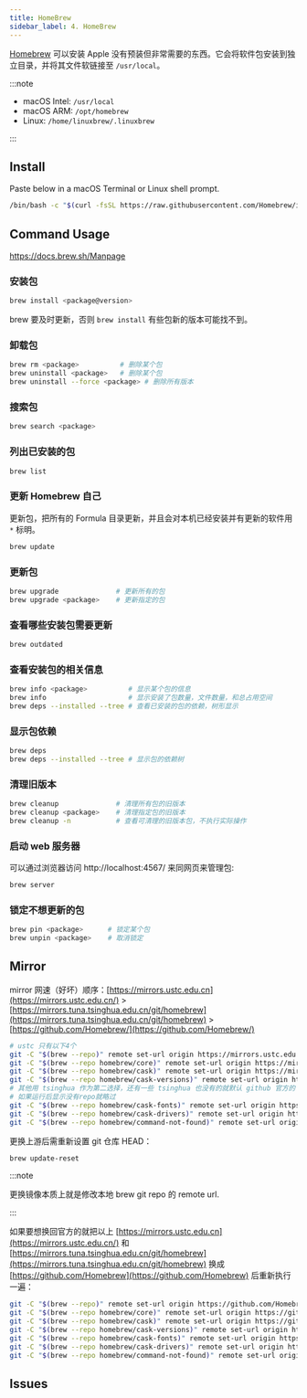 ```yaml
---
title: HomeBrew
sidebar_label: 4. HomeBrew
---
```


[Homebrew](https://brew.sh/) 可以安装 Apple 没有预装但非常需要的东西。它会将软件包安装到独立目录，并将其文件软链接至 `/usr/local`。

:::note

- macOS Intel: `/usr/local`
- macOS ARM: `/opt/homebrew`
- Linux: `/home/linuxbrew/.linuxbrew`

:::

## Install

Paste below in a macOS Terminal or Linux shell prompt.

```bash
/bin/bash -c "$(curl -fsSL https://raw.githubusercontent.com/Homebrew/install/HEAD/install.sh)"
```

## Command Usage

https://docs.brew.sh/Manpage

### 安装包

```bash
brew install <package@version>
```

brew 要及时更新，否则 `brew install` 有些包新的版本可能找不到。

### 卸载包

```bash
brew rm <package>          # 删除某个包
brew uninstall <package>   # 删除某个包
brew uninstall --force <package> # 删除所有版本
```

### 搜索包

```bash
brew search <package>
```

### 列出已安装的包

```bash
brew list
```

### 更新 Homebrew 自己

更新包，把所有的 Formula 目录更新，并且会对本机已经安装并有更新的软件用 `*` 标明。

```bash
brew update
```

### 更新包

```bash
brew upgrade              # 更新所有的包
brew upgrade <package>    # 更新指定的包
```

### 查看哪些安装包需要更新

```bash
brew outdated
```

### 查看安装包的相关信息

```bash
brew info <package>          # 显示某个包的信息
brew info                    # 显示安装了包数量，文件数量，和总占用空间
brew deps --installed --tree # 查看已安装的包的依赖，树形显示
```

### 显示包依赖

```bash
brew deps
brew deps --installed --tree # 显示包的依赖树
```

### 清理旧版本

```bash
brew cleanup              # 清理所有包的旧版本
brew cleanup <package>    # 清理指定包的旧版本
brew cleanup -n           # 查看可清理的旧版本包，不执行实际操作
```

### 启动 web 服务器

可以通过浏览器访问 http://localhost:4567/ 来同网页来管理包:

```bash
brew server
```

### 锁定不想更新的包

```bash
brew pin <package>      # 锁定某个包
brew unpin <package>    # 取消锁定
```

## Mirror

mirror 网速（好坏）顺序：[https://mirrors.ustc.edu.cn](https://mirrors.ustc.edu.cn/) > [https://mirrors.tuna.tsinghua.edu.cn/git/homebrew](https://mirrors.tuna.tsinghua.edu.cn/git/homebrew) > [https://github.com/Homebrew/](https://github.com/Homebrew/)

```bash
# ustc 只有以下4个
git -C "$(brew --repo)" remote set-url origin https://mirrors.ustc.edu.cn/brew.git
git -C "$(brew --repo homebrew/core)" remote set-url origin https://mirrors.ustc.edu.cn/homebrew-core.git
git -C "$(brew --repo homebrew/cask)" remote set-url origin https://mirrors.ustc.edu.cn/homebrew-cask.git
git -C "$(brew --repo homebrew/cask-versions)" remote set-url origin https://mirrors.ustc.edu.cn/homebrew-cask-versions.git
# 其他用 tsinghua 作为第二选择，还有一些 tsinghua 也没有的就默认 github 官方的
# 如果运行后显示没有repo就略过
git -C "$(brew --repo homebrew/cask-fonts)" remote set-url origin https://mirrors.tuna.tsinghua.edu.cn/git/homebrew/homebrew-cask-fonts.git
git -C "$(brew --repo homebrew/cask-drivers)" remote set-url origin https://mirrors.tuna.tsinghua.edu.cn/git/homebrew/homebrew-cask-drivers.git
git -C "$(brew --repo homebrew/command-not-found)" remote set-url origin https://mirrors.tuna.tsinghua.edu.cn/git/homebrew/homebrew-command-not-found.git
```

更换上游后需重新设置 git 仓库 HEAD：

```bash
brew update-reset
```

:::note

更换镜像本质上就是修改本地 brew git repo 的 remote url.

:::

如果要想换回官方的就把以上 [https://mirrors.ustc.edu.cn](https://mirrors.ustc.edu.cn/) 和[https://mirrors.tuna.tsinghua.edu.cn/git/homebrew](https://mirrors.tuna.tsinghua.edu.cn/git/homebrew) 换成 [https://github.com/Homebrew](https://github.com/Homebrew) 后重新执行一遍：

```bash
git -C "$(brew --repo)" remote set-url origin https://github.com/Homebrew//brew.git
git -C "$(brew --repo homebrew/core)" remote set-url origin https://github.com/Homebrew/homebrew-core.git
git -C "$(brew --repo homebrew/cask)" remote set-url origin https://github.com/Homebrew/homebrew-cask.git
git -C "$(brew --repo homebrew/cask-versions)" remote set-url origin https://github.com/Homebrew/homebrew-cask-versions.git
git -C "$(brew --repo homebrew/cask-fonts)" remote set-url origin https://github.com/Homebrew/homebrew-cask-fonts.git
git -C "$(brew --repo homebrew/cask-drivers)" remote set-url origin https://github.com/Homebrew/homebrew-cask-drivers.git
git -C "$(brew --repo homebrew/command-not-found)" remote set-url origin https://github.com/Homebrew/homebrew-command-not-found.git
```

## Issues
